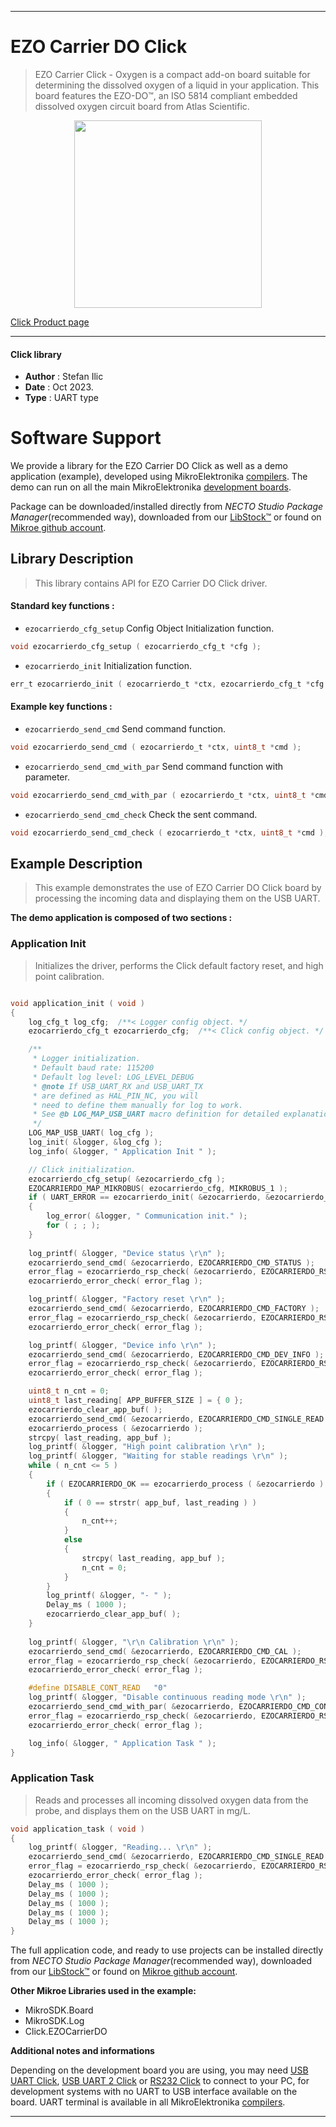 
---
# EZO Carrier DO Click

> EZO Carrier Click - Oxygen is a compact add-on board suitable for determining the dissolved oxygen of a liquid in your application. This board features the EZO-DO™, an ISO 5814 compliant embedded dissolved oxygen circuit board from Atlas Scientific.

<p align="center">
  <img src="https://download.mikroe.com/images/click_for_ide/ezocarrierdo_click.png" height=300px>
</p>

[Click Product page](https://www.mikroe.com/ezo-carrier-click-oxygen)

---


#### Click library

- **Author**        : Stefan Ilic
- **Date**          : Oct 2023.
- **Type**          : UART type


# Software Support

We provide a library for the EZO Carrier DO Click
as well as a demo application (example), developed using MikroElektronika
[compilers](https://www.mikroe.com/necto-studio).
The demo can run on all the main MikroElektronika [development boards](https://www.mikroe.com/development-boards).

Package can be downloaded/installed directly from *NECTO Studio Package Manager*(recommended way), downloaded from our [LibStock&trade;](https://libstock.mikroe.com) or found on [Mikroe github account](https://github.com/MikroElektronika/mikrosdk_click_v2/tree/master/clicks).

## Library Description

> This library contains API for EZO Carrier DO Click driver.

#### Standard key functions :

- `ezocarrierdo_cfg_setup` Config Object Initialization function.
```c
void ezocarrierdo_cfg_setup ( ezocarrierdo_cfg_t *cfg );
```

- `ezocarrierdo_init` Initialization function.
```c
err_t ezocarrierdo_init ( ezocarrierdo_t *ctx, ezocarrierdo_cfg_t *cfg );
```

#### Example key functions :

- `ezocarrierdo_send_cmd` Send command function.
```c
void ezocarrierdo_send_cmd ( ezocarrierdo_t *ctx, uint8_t *cmd );
```

- `ezocarrierdo_send_cmd_with_par` Send command function with parameter.
```c
void ezocarrierdo_send_cmd_with_par ( ezocarrierdo_t *ctx, uint8_t *cmd, uint8_t *param_buf );
```

- `ezocarrierdo_send_cmd_check` Check the sent command.
```c
void ezocarrierdo_send_cmd_check ( ezocarrierdo_t *ctx, uint8_t *cmd );
```

## Example Description

> This example demonstrates the use of EZO Carrier DO Click board by processing
  the incoming data and displaying them on the USB UART.

**The demo application is composed of two sections :**

### Application Init

> Initializes the driver, performs the Click default factory reset, and high point calibration.

```c

void application_init ( void ) 
{
    log_cfg_t log_cfg;  /**< Logger config object. */
    ezocarrierdo_cfg_t ezocarrierdo_cfg;  /**< Click config object. */

    /** 
     * Logger initialization.
     * Default baud rate: 115200
     * Default log level: LOG_LEVEL_DEBUG
     * @note If USB_UART_RX and USB_UART_TX 
     * are defined as HAL_PIN_NC, you will 
     * need to define them manually for log to work. 
     * See @b LOG_MAP_USB_UART macro definition for detailed explanation.
     */
    LOG_MAP_USB_UART( log_cfg );
    log_init( &logger, &log_cfg );
    log_info( &logger, " Application Init " );

    // Click initialization.
    ezocarrierdo_cfg_setup( &ezocarrierdo_cfg );
    EZOCARRIERDO_MAP_MIKROBUS( ezocarrierdo_cfg, MIKROBUS_1 );
    if ( UART_ERROR == ezocarrierdo_init( &ezocarrierdo, &ezocarrierdo_cfg ) ) 
    {
        log_error( &logger, " Communication init." );
        for ( ; ; );
    }
    
    log_printf( &logger, "Device status \r\n" );
    ezocarrierdo_send_cmd( &ezocarrierdo, EZOCARRIERDO_CMD_STATUS );
    error_flag = ezocarrierdo_rsp_check( &ezocarrierdo, EZOCARRIERDO_RSP_OK );
    ezocarrierdo_error_check( error_flag );

    log_printf( &logger, "Factory reset \r\n" );
    ezocarrierdo_send_cmd( &ezocarrierdo, EZOCARRIERDO_CMD_FACTORY );
    error_flag = ezocarrierdo_rsp_check( &ezocarrierdo, EZOCARRIERDO_RSP_READY );
    ezocarrierdo_error_check( error_flag );

    log_printf( &logger, "Device info \r\n" );
    ezocarrierdo_send_cmd( &ezocarrierdo, EZOCARRIERDO_CMD_DEV_INFO );
    error_flag = ezocarrierdo_rsp_check( &ezocarrierdo, EZOCARRIERDO_RSP_OK );
    ezocarrierdo_error_check( error_flag );

    uint8_t n_cnt = 0;
    uint8_t last_reading[ APP_BUFFER_SIZE ] = { 0 };
    ezocarrierdo_clear_app_buf( );
    ezocarrierdo_send_cmd( &ezocarrierdo, EZOCARRIERDO_CMD_SINGLE_READ );
    ezocarrierdo_process ( &ezocarrierdo );
    strcpy( last_reading, app_buf );
    log_printf( &logger, "High point calibration \r\n" );
    log_printf( &logger, "Waiting for stable readings \r\n" );
    while ( n_cnt <= 5 )
    {
        if ( EZOCARRIERDO_OK == ezocarrierdo_process ( &ezocarrierdo ) )
        {  
            if ( 0 == strstr( app_buf, last_reading ) )
            {
                n_cnt++;
            }
            else
            {
                strcpy( last_reading, app_buf );
                n_cnt = 0;
            }
        }
        log_printf( &logger, "- " );
        Delay_ms ( 1000 );
        ezocarrierdo_clear_app_buf( );
    }
    
    log_printf( &logger, "\r\n Calibration \r\n" );
    ezocarrierdo_send_cmd( &ezocarrierdo, EZOCARRIERDO_CMD_CAL );
    error_flag = ezocarrierdo_rsp_check( &ezocarrierdo, EZOCARRIERDO_RSP_OK );
    ezocarrierdo_error_check( error_flag );

    #define DISABLE_CONT_READ   "0"
    log_printf( &logger, "Disable continuous reading mode \r\n" );
    ezocarrierdo_send_cmd_with_par( &ezocarrierdo, EZOCARRIERDO_CMD_CONT_READ, DISABLE_CONT_READ );
    error_flag = ezocarrierdo_rsp_check( &ezocarrierdo, EZOCARRIERDO_RSP_OK );
    ezocarrierdo_error_check( error_flag );

    log_info( &logger, " Application Task " );
}

```

### Application Task

> Reads and processes all incoming dissolved oxygen data from the probe, and displays them on the USB UART in mg/L.

```c
void application_task ( void ) 
{
    log_printf( &logger, "Reading... \r\n" );
    ezocarrierdo_send_cmd( &ezocarrierdo, EZOCARRIERDO_CMD_SINGLE_READ );
    error_flag = ezocarrierdo_rsp_check( &ezocarrierdo, EZOCARRIERDO_RSP_OK );
    ezocarrierdo_error_check( error_flag );
    Delay_ms ( 1000 );
    Delay_ms ( 1000 );
    Delay_ms ( 1000 );
    Delay_ms ( 1000 );
    Delay_ms ( 1000 );
}
```

The full application code, and ready to use projects can be installed directly from *NECTO Studio Package Manager*(recommended way), downloaded from our [LibStock&trade;](https://libstock.mikroe.com) or found on [Mikroe github account](https://github.com/MikroElektronika/mikrosdk_click_v2/tree/master/clicks).

**Other Mikroe Libraries used in the example:**

- MikroSDK.Board
- MikroSDK.Log
- Click.EZOCarrierDO

**Additional notes and informations**

Depending on the development board you are using, you may need
[USB UART Click](https://www.mikroe.com/usb-uart-click),
[USB UART 2 Click](https://www.mikroe.com/usb-uart-2-click) or
[RS232 Click](https://www.mikroe.com/rs232-click) to connect to your PC, for
development systems with no UART to USB interface available on the board. UART
terminal is available in all MikroElektronika
[compilers](https://shop.mikroe.com/compilers).

---
